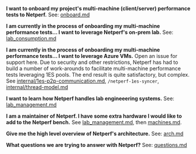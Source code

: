 **I want to onboard my project's multi-machine (client/server) performance tests to Netperf.** See: [onboard.md](onboard.md)

**I am currently in the process of onboarding my multi-machine performance tests... I want to leverage Netperf's on-prem lab.** See: [lab_consumption.md](lab_consumption.md)

**I am currently in the process of onboarding my multi-machine performance tests... I want to leverage Azure VMs.** Open an issue for support here. Due to security and other restrictions, Netperf has had to build a number of work-arounds to facilitate multi-machine performance tests leveraging 1ES pools. The end result is quite satisfactory, but complex. See [internal/1es-p2p-communication.md](internal/1es-p2p-communication.md), `/netperf-1es-syncer`, [internal/thread-model.md](internal/threat-model.md)

**I want to learn how Netperf handles lab engineeering systems.**
 See: [lab_management.md](lab_management.md)

 **I am a maintainer of Netperf. I have some extra hardware I would like to add to the Netperf bench.** See [lab_management.md](lab_management.md), then [machines.md](machines.md).

 **Give me the high level overview of Netperf's architecture.** See: [arch.md](arch.md)

**What questions we are trying to answer with Netperf?**
See: [questions.md](questions.md)
